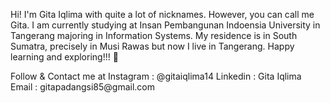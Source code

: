 Hi! I'm Gita Iqlima with quite a lot of nicknames. However, you can call me Gita. I am currently studying at Insan Pembangunan Indoensia University in Tangerang majoring in Information Systems. My residence is in South Sumatra, precisely in Musi Rawas but now I live in Tangerang. Happy learning and exploring!!! 👋
<p>
Follow & Contact me at
Instagram : @gitaiqlima14
Linkedin  : Gita Iqlima
Email     : gitapadangsi85@gmail.com</p>
<!--
**gitaiqlima/gitaiqlima** is a ✨ _special_ ✨ repository because its `README.md` (this file) appears on your GitHub profile.

Here are some ideas to get you started:

- 🔭 I’m currently working on ...
- 🌱 I’m currently learning ...
- 👯 I’m looking to collaborate on ...
- 🤔 I’m looking for help with ...
- 💬 Ask me about ...
- 📫 How to reach me: ...
- 😄 Pronouns: ...
- ⚡ Fun fact: ...
-->
